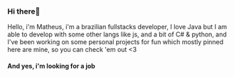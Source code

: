 ### Hi there👋

<!--
**wyvern800/wyvern800** is a ✨ _special_ ✨ repository because its `README.md` (this file) appears on your GitHub profile.
- 🔭 I’m currently working on some personal projects
- 🌱 I’m currently learning React
- 📫 How to reach me: Pay me I mean, PM me
- 😄 Pronouns: Him
- ⚡ Fun fact: Cookies
-->
Hello, i'm Matheus, i'm a brazilian fullstacks developer, I love Java but I am able to develop with some other langs like js, and a bit of C# & python, and I've been working on some personal projects for fun which mostly pinned here are mine, so you can check 'em out <3 

#### And yes, i'm looking for a job
